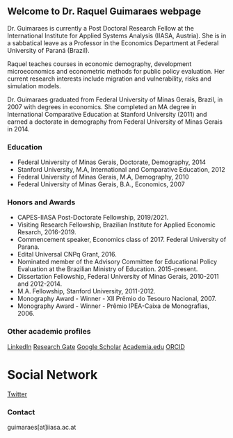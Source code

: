 ## Welcome to Dr. Raquel Guimaraes webpage

Dr. Guimaraes is currently a Post Doctoral Research Fellow at the International Institute for Applied Systems Analysis (IIASA, Austria). She is in a sabbatical leave as a Professor in the Economics Department at Federal University of Paraná (Brazil).

Raquel teaches courses in economic demography, development microeconomics and econometric methods for public policy evaluation. Her current research interests include migration and vulnerability, risks and simulation models. 

Dr. Guimaraes graduated from Federal University of Minas Gerais, Brazil, in 2007 with degrees in economics. She completed an MA degree in International Comparative Education at Stanford University (2011) and earned a doctorate in demography from Federal University of Minas Gerais in 2014. 

### Education

- Federal University of Minas Gerais, Doctorate, Demography, 2014
- Stanford University, M.A, International and Comparative Education, 2012
- Federal University of Minas Gerais, M.A, Demography, 2010
- Federal University of Minas Gerais, B.A., Economics, 2007

### Honors and Awards

- CAPES-IIASA Post-Doctorate Fellowship, 2019/2021.
- Visiting Research Fellowship, Brazilian Institute for Applied Economic Resarch, 2016-2019.
- Commencement speaker, Economics class of 2017. Federal University of Parana.
- Edital Universal CNPq Grant, 2016.
- Nominated member of the Advisory Committee for Educational Policy Evaluation at the Brazilian Ministry of Education. 2015-present.
- Dissertation Fellowship, Federal University of Minas Gerais, 2010-2011 and 2012-2014.
- M.A. Fellowship, Stanford University, 2011-2012.
- Monography Award - Winner - XII Prêmio do Tesouro Nacional, 2007.
- Monography Award - Winner -  Prêmio IPEA-Caixa de Monografias, 2006.

### Other academic profiles

[LinkedIn](https://www.linkedin.com/in/raquelrguima/)
[Research Gate](https://www.researchgate.net/profile/Raquel_Guimaraes5)
[Google Scholar](https://scholar.google.com/citations?user=4vTBbLYAAAAJ)
[Academia.edu](https://ufpr.academia.edu/raquelrguima)
[ORCID](https://orcid.org/0000-0003-1754-9238)

# Social Network

[Twitter](https://twitter.com/raquelrguima)

### Contact

guimaraes[at]iiasa.ac.at
